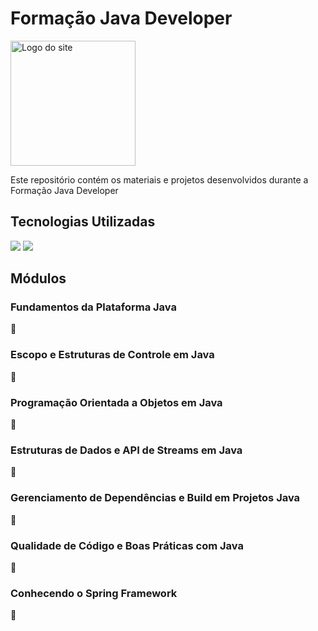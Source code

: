# Formação Java Developer

<img src="https://hermes.dio.me/tracks/da6041a9-80ef-409e-bd50-5e7be4dfadf6.png" alt="Logo do site" width="200"/>


Este repositório contém os materiais e projetos desenvolvidos durante a Formação Java Developer

## Tecnologias Utilizadas

[![](https://img.shields.io/badge/Java-Developer-yellow)](https://link_para_a_formacao)
[![](https://img.shields.io/badge/Spring_Framework-Developer-brightgreen)](https://link_para_o_spring_framework)

## Módulos

### Fundamentos da Plataforma Java
📘

### Escopo e Estruturas de Controle em Java
📗

### Programação Orientada a Objetos em Java
📙

### Estruturas de Dados e API de Streams em Java
📕

### Gerenciamento de Dependências e Build em Projetos Java
📒

### Qualidade de Código e Boas Práticas com Java
📔

### Conhecendo o Spring Framework
📓
